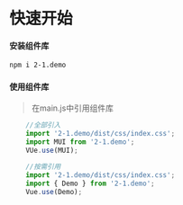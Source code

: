 # 快速开始

#### 安装组件库
````bash
npm i 2-1.demo
````
#### 使用组件库
> 在main.js中引用组件库

````javascript
    //全部引入
    import '2-1.demo/dist/css/index.css';
    import MUI from '2-1.demo';
    VUe.use(MUI);

    //按需引用
    import '2-1.demo/dist/css/index.css';
    import { Demo } from '2-1.demo';
    Vue.use(Demo);
````